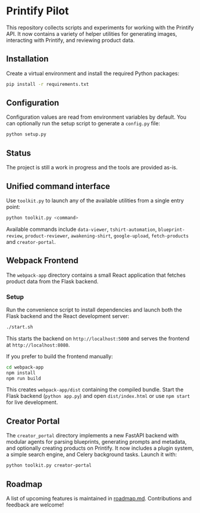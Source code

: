 # Printify Pilot

This repository collects scripts and experiments for working with the Printify API.  It now contains a variety of helper utilities for generating images, interacting with Printify, and reviewing product data.

## Installation

Create a virtual environment and install the required Python packages:

```bash
pip install -r requirements.txt
```

## Configuration

Configuration values are read from environment variables by default. You can
optionally run the setup script to generate a `config.py` file:

```bash
python setup.py
```

## Status

The project is still a work in progress and the tools are provided as-is.

## Unified command interface

Use `toolkit.py` to launch any of the available utilities from a single entry
point:

```bash
python toolkit.py <command>
```

Available commands include `data-viewer`, `tshirt-automation`,
`blueprint-review`, `product-reviewer`, `awakening-shirt`,
`google-upload`, `fetch-products` and `creator-portal`.

## Webpack Frontend

The `webpack-app` directory contains a small React application that fetches
product data from the Flask backend.

### Setup

Run the convenience script to install dependencies and launch both the Flask
backend and the React development server:

```bash
./start.sh
```

This starts the backend on `http://localhost:5000` and serves the frontend at
`http://localhost:8080`.

If you prefer to build the frontend manually:

```bash
cd webpack-app
npm install
npm run build
```

This creates `webpack-app/dist` containing the compiled bundle. Start the Flask
backend (`python app.py`) and open `dist/index.html` or use `npm start` for
live development.

## Creator Portal

The `creator_portal` directory implements a new FastAPI backend with modular
agents for parsing blueprints, generating prompts and metadata, and optionally
creating products on Printify. It now includes a plugin system, a simple search
engine, and Celery background tasks. Launch it with:

```bash
python toolkit.py creator-portal
```

## Roadmap

A list of upcoming features is maintained in [roadmap.md](roadmap.md).
Contributions and feedback are welcome!
